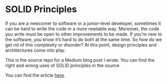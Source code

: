 # SOLID Principles

If you are a newcomer to software or a junior-level developer, sometimes it can be hard to write the code in a more readable way. Moreover, the code you write must be open to other improvements to be made. If you’re new to the software, you know it’s hard to do both at the same time. So how do we get rid of this complexity or disorder? At this point, design principles and architectures come into play.

This is the source repo for a Medium blog post I wrote. You can find the right and wrong uses of SOLID principles in the source.

You can find the article [here](https://damlacim.medium.com/solid-principles-with-swift-c19a739d1323).
